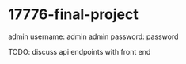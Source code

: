 # 17776-final-project

admin username: admin
admin password: password

TODO: discuss api endpoints with front end


